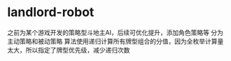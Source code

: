 # landlord-robot

之前为某个游戏开发的策略型斗地主AI，后续可优化提升，添加角色策略等
分为主动策略和被动策略
算法使用递归计算所有牌型组合的分值，因为全枚举计算量太大，所以指定了牌型优先级，减少递归次数

